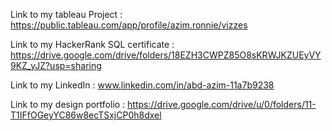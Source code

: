 Link to my tableau Project : https://public.tableau.com/app/profile/azim.ronnie/vizzes

Link to my HackerRank SQL certificate : https://drive.google.com/drive/folders/18EZH3CWPZ85O8sKRWJKZUEyVY9KZ_yJZ?usp=sharing

Link to my LinkedIn : www.linkedin.com/in/abd-azim-11a7b9238 

Link to my design portfolio : https://drive.google.com/drive/u/0/folders/11-T1IFfOGeyYC86w8ecTSxjCP0h8dxel
